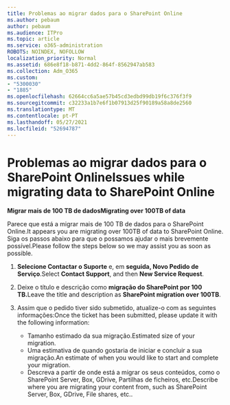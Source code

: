 ```yaml
---
title: Problemas ao migrar dados para o SharePoint Online
ms.author: pebaum
author: pebaum
ms.audience: ITPro
ms.topic: article
ms.service: o365-administration
ROBOTS: NOINDEX, NOFOLLOW
localization_priority: Normal
ms.assetid: 686e8f18-b871-4dd2-864f-8562947ab583
ms.collection: Adm_O365
ms.custom:
- "5300030"
- "1885"
ms.openlocfilehash: 62664cc6a5ae57b45cd3edbd99db19f6c376f3f9
ms.sourcegitcommit: c32233a1b7e6f1b07913d25f90189a58a8de2560
ms.translationtype: MT
ms.contentlocale: pt-PT
ms.lasthandoff: 05/27/2021
ms.locfileid: "52694787"
---
```

# <a name="issues-while-migrating-data-to-sharepoint-online"></a><span data-ttu-id="f2d9d-102">Problemas ao migrar dados para o SharePoint Online</span><span class="sxs-lookup"><span data-stu-id="f2d9d-102">Issues while migrating data to SharePoint Online</span></span>

<span data-ttu-id="f2d9d-103">**Migrar mais de 100 TB de dados**</span><span class="sxs-lookup"><span data-stu-id="f2d9d-103">**Migrating over 100TB of data**</span></span>

<span data-ttu-id="f2d9d-104">Parece que está a migrar mais de 100 TB de dados para o SharePoint Online.</span><span class="sxs-lookup"><span data-stu-id="f2d9d-104">It appears you are migrating over 100TB of data to SharePoint Online.</span></span> <span data-ttu-id="f2d9d-105">Siga os passos abaixo para que o possamos ajudar o mais brevemente possível.</span><span class="sxs-lookup"><span data-stu-id="f2d9d-105">Please follow the steps below so we may assist you as soon as possible.</span></span> 

1. <span data-ttu-id="f2d9d-106">**Selecione Contactar o Suporte** e, em **seguida, Novo Pedido de Serviço**.</span><span class="sxs-lookup"><span data-stu-id="f2d9d-106">Select **Contact Support**, and then **New Service Request**.</span></span> 
2. <span data-ttu-id="f2d9d-107">Deixe o título e descrição como **migração do SharePoint por 100 TB.**</span><span class="sxs-lookup"><span data-stu-id="f2d9d-107">Leave the title and description as **SharePoint migration over 100TB**.</span></span>
3. <span data-ttu-id="f2d9d-108">Assim que o pedido tiver sido submetido, atualize-o com as seguintes informações:</span><span class="sxs-lookup"><span data-stu-id="f2d9d-108">Once the ticket has been submitted, please update it with the following information:</span></span> 

    - <span data-ttu-id="f2d9d-109">Tamanho estimado da sua migração.</span><span class="sxs-lookup"><span data-stu-id="f2d9d-109">Estimated size of your migration.</span></span>
    - <span data-ttu-id="f2d9d-110">Uma estimativa de quando gostaria de iniciar e concluir a sua migração.</span><span class="sxs-lookup"><span data-stu-id="f2d9d-110">An estimate of when you would like to start and complete your migration.</span></span>
    - <span data-ttu-id="f2d9d-111">Descreva a partir de onde está a migrar os seus conteúdos, como o SharePoint Server, Box, GDrive, Partilhas de ficheiros, etc.</span><span class="sxs-lookup"><span data-stu-id="f2d9d-111">Describe where you are migrating your content from, such as SharePoint Server, Box, GDrive, File shares, etc..</span></span>
